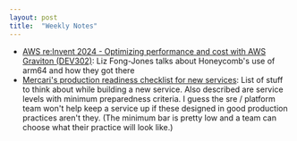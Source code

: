 ```yaml
---
layout: post
title:  "Weekly Notes"
---
```


* [AWS re:Invent 2024 - Optimizing performance and cost with AWS Graviton (DEV302)](https://www.youtube.com/watch?v=vSdScyCFsFI): Liz Fong-Jones talks about Honeycomb's use of arm64 and how they got there
* [Mercari's production readiness checklist for new services](https://github.com/cleskowsky/production-readiness-checklist/blob/master/docs/references/pre-production-checklist.md): List of stuff to think about while building a new service. Also described are service levels with minimum preparedness criteria. I guess the sre / platform team won't help keep a service up if these designed in good production practices aren't they. (The minimum bar is pretty low and a team can choose what their practice will look like.)